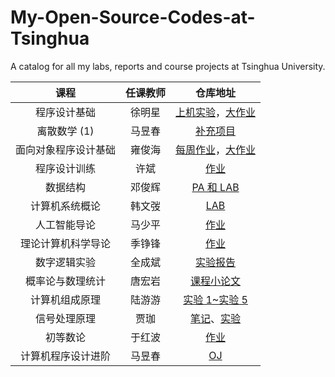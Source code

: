 # My-Open-Source-Codes-at-Tsinghua

A catalog for all my labs, reports and course projects at Tsinghua University.

|         课程         | 任课教师 |                           仓库地址                           |
| :------------------: | :------: | :----------------------------------------------------------: |
|     程序设计基础     |  徐明星  | [上机实验](https://github.com/LeverImmy/Fundamentals-of-Programming-Labs)，[大作业](https://github.com/LeverImmy/Human-Resource-Machine) |
|     离散数学 (1)     |  马昱春  |     [补充项目](https://github.com/LeverImmy/Auto-Proof)      |
| 面向对象程序设计基础 |  雍俊海  | [每周作业](https://github.com/LeverImmy/Fundamentals-of-Object-Oriented-Programming-Homework)，[大作业](https://github.com/LeverImmy/Shwitter) |
|     程序设计训练     |   许斌   |        [作业](https://github.com/LeverImmy/News-App)         |
|       数据结构       |  邓俊辉  | [PA 和 LAB](https://github.com/LeverImmy/Data-Structures-PAs-and-LABs) |
|    计算机系统概论    |  韩文弢  | [LAB](https://github.com/LeverImmy/Introduction-to-Computer-Systems-Labs) |
|     人工智能导论     |  马少平  | [作业](https://github.com/LeverImmy/Introduction-to-Artificial-Intelligence-Homework) |
|  理论计算机科学导论  |  季铮锋  | [作业](https://github.com/LeverImmy/Introduction-to-Theoretical-Computer-Science-Homework) |
|     数字逻辑实验     |  全成斌  | [实验报告](https://github.com/LeverImmy/Digital-Logic-Experimentation-Reports) |
|   概率论与数理统计   |  唐宏岩  | [课程小论文](https://github.com/LeverImmy/Probability-and-Statistics-Thesis) |
|    计算机组成原理    |  陆游游  | [实验 1~实验 5](https://github.com/leverimmy/Computer-Organization-Labs) |
|     信号处理原理     |   贾珈   | [笔记](https://github.com/leverimmy/Principles-of-Signal-Processing-Notes)、[实验](https://github.com/leverimmy/Principles-of-Signal-Processing-Labs) |
|       初等数论       |  于红波  | [作业](https://github.com/leverimmy/Elementary-Number-Theory-Homework) |
|  计算机程序设计进阶  |  马昱春  | [OJ](https://github.com/leverimmy/Advanced-Computer-Programming-Homework) |

